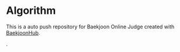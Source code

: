 # Algorithm
This is a auto push repository for Baekjoon Online Judge created with [BaekjoonHub](https://github.com/BaekjoonHub/BaekjoonHub).

.
